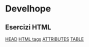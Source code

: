 # Develhope
## Esercizi HTML
[HEAD](https://github.com/camelia-mkhalfi/Develhope/tree/head-html)
[HTML tags](https://github.com/camelia-mkhalfi/Develhope/tree/tags-html)
[ATTRIBUTES](https://github.com/camelia-mkhalfi/Develhope/tree/attributes-html)
[TABLE](https://github.com/camelia-mkhalfi/Develhope/tree/table-html)
